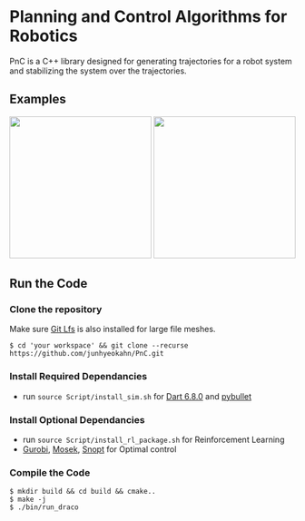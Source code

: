# Planning and Control Algorithms for Robotics
PnC is a C++ library designed for generating trajectories for a robot system
and stabilizing the system over the trajectories.

## Examples
<img src="https://github.com/junhyeokahn/PnC/blob/master/Figures/draco_walking.gif" width="250" height="250"> <img src="https://github.com/junhyeokahn/PnC/blob/master/Figures/cart_pole.gif" width="250" height="250">

## Run the Code

### Clone the repository
Make sure [Git Lfs](https://git-lfs.github.com/) is also installed for large file meshes.
```
$ cd 'your workspace' && git clone --recurse https://github.com/junhyeokahn/PnC.git
```

### Install Required Dependancies
- run ```source Script/install_sim.sh``` for [Dart 6.8.0](https://dartsim.github.io/install_dart_on_mac.html) and [pybullet](https://pybullet.org/wordpress/)

### Install Optional Dependancies
- run ```source Script/install_rl_package.sh``` for Reinforcement Learning
- [Gurobi](http://www.gurobi.com/), [Mosek](https://www.mosek.com/), [Snopt](http://ccom.ucsd.edu/~optimizers) for Optimal control

### Compile the Code
```
$ mkdir build && cd build && cmake..
$ make -j
$ ./bin/run_draco
```
